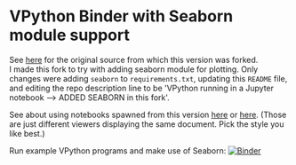 # VPython Binder with Seaborn module support

See [here](https://github.com/BruceSherwood/vpython-jupyter) for the original source from which this version was forked.  
I made this fork to try with adding seaborn module for plotting. Only changes were adding `seaborn` to `requirements.txt`, updating this `README` file, and editing the repo description line to be 'VPython running in a Jupyter notebook --> ADDED SEABORN in this fork'. 

See about using notebooks spawned from this version [here](http://draft.sx/8464566df91a757271861b9224902edb) or [here](http://roughdraft.io/8464566df91a757271861b9224902edb). (Those are just different viewers displaying the same document. Pick the style you like best.)


Run example VPython programs and make use of Seaborn: [![Binder](http://mybinder.org/badge.svg)](http://beta.mybinder.org/repo/fomightez/vpython-jupyter)

